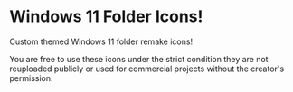 # Windows 11 Folder Icons!
Custom themed Windows 11 folder remake icons!

You are free to use these icons under the strict condition they are not reuploaded publicly or used for commercial projects without the creator's permission.
